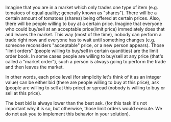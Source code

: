 Imagine that you are in a market which only trades one type of item (e.g. tomatoes of equal quality; generally known as "shares"). There will be a certain amount of tomatoes (shares) being offered at certain prices. Also, there will be people willing to buy at a certain price. Imagine that everyone who could buy/sell at an acceptable price(limit price) immediately does that and leaves the market. This way (most of the time), nobody can perform a trade right now and everyone has to wait until something changes (e.g. someone reconsiders "acceptable" price, or a new person appears). Those "limit orders" (people willing to buy/sell in certain quantities) are the limit order book. In some cases people are willing to buy/sell at any price (that's called a "market order"), such a person is always going to perform the trade and then leaves the market.

In other words, each price level (for simplicity let's think of it as an integer value) can be either bid (there are people willing to buy at this price), ask (people are willing to sell at this price) or spread (nobody is willing to buy or sell at this price).

The best bid is always lower than the best ask. (for this task it's not important why it is so, but otherwise, those limit orders would execute. We do not ask you to implement this behavior in your solution).